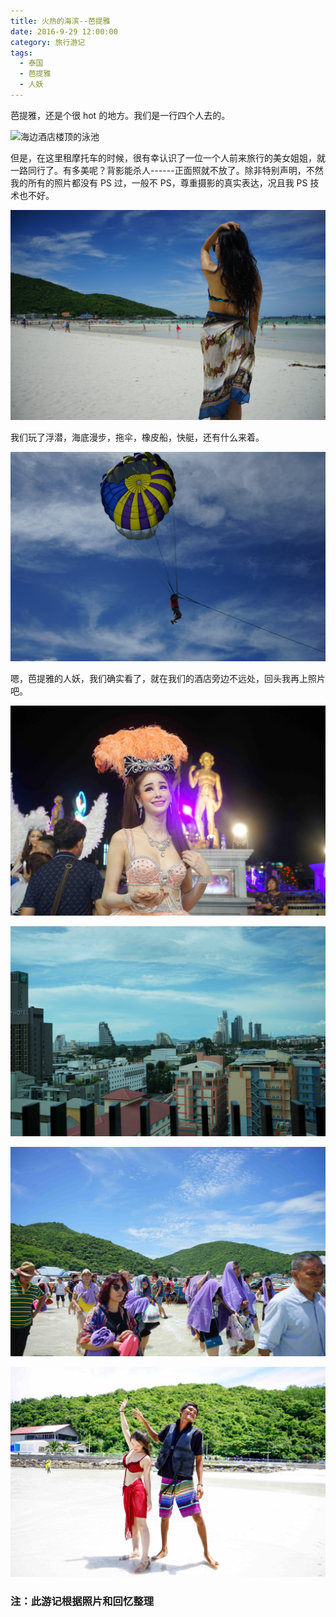 ```yaml
---
title: 火热的海滨--芭提雅
date: 2016-9-29 12:00:00
category: 旅行游记
tags:
  - 泰国
  - 芭提雅
  - 人妖
---
```


芭提雅，还是个很 hot 的地方。我们是一行四个人去的。

![海边酒店楼顶的泳池](火热的海滨--芭提雅/1.jpg)

<!--more-->

但是，在这里租摩托车的时候，很有幸认识了一位一个人前来旅行的美女姐姐，就一路同行了。有多美呢？背影能杀人------正面照就不放了。除非特别声明，不然我的所有的照片都没有 PS 过，一般不 PS，尊重摄影的真实表达，况且我 PS 技术也不好。

![这是我们一起出海的时候拍的，我作为他们4个人的御用摄影师](火热的海滨--芭提雅/2.jpg)


我们玩了浮潜，海底漫步，拖伞，橡皮船，快艇，还有什么来着。

![这个是叫拖伞么？](火热的海滨--芭提雅/3.jpg)

嗯，芭提雅的人妖，我们确实看了，就在我们的酒店旁边不远处，回头我再上照片吧。


![我觉得叫他们“人妖”很不尊重他们，但是我并不知道应该叫他们什么](火热的海滨--芭提雅/5.jpg)

![从我们的酒店看外面，感觉很好看，没 P 图](火热的海滨--芭提雅/6.jpg)

![我们到海岛啦](火热的海滨--芭提雅/7.jpg)

![觉得这张照片特别有意思哈哈](火热的海滨--芭提雅/8.jpg)


### 注：此游记根据照片和回忆整理
